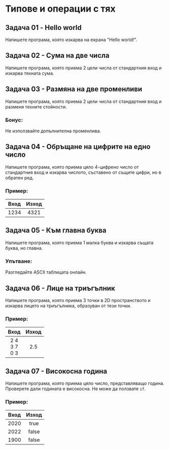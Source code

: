 # Типове и операции с тях

## Задача 01 - Hello world
Напишете програма, която изкарва на екрана "Hello world!".

## Задача 02 - Сума на две числа
Напишете програма, която приема 2 цели числа от стандартния вход и изкарва тяхната сума.

## Задача 03 - Размяна на две променливи
Напишете програма, която приема 2 цели числа от стандартния вход и разменя техните стойности.

### Бонус:
Не използвайте допълнителна променлива.

## Задача 04 - Обръщане на цифрите на едно число
Напишете програма, която приема цяло 4-цифрено число от стандартния вход и изкарва числото, съставено от същите цифри, но в обратен ред.

### Пример:
| Вход | Изход |
| :-----: | :------: |
| 1234 | 4321 |

## Задача 05 - Към главна буква
Напишете програма, която приема 1 малка буква и изкарва същата буква, но главна.

### Упътване:
Разгледайте ASCII таблицата онлайн.

## Задача 06 - Лице на триъгълник
Напишете програма, която приема 3 точки в 2D пространството и изкарва лицето на триъгълника, образуван от тези точки.

### Пример:
| Вход | Изход |
| :-----: | :------: |
| 2 4 <br> 3 7 <br> 0 3 | 2.5 |

## Задача 07 - Високосна година
Напишете програма, която приема цяло число, представляващо година. Проверете дали годината е високосна. Не може да ползвате `if`.

### Пример:
| Вход | Изход |
| :-----: | :------: |
| 2020 | true |
| 2022 | false |
| 1900 | false |